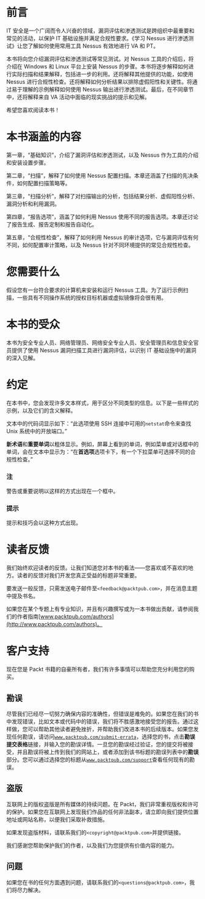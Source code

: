 # 前言

IT 安全是一个广阔而令人兴奋的领域，漏洞评估和渗透测试是跨组织中最重要和常见的活动，以保护 IT 基础设施并满足合规性要求。《学习 Nessus 进行渗透测试》让您了解如何使用常用工具 Nessus 有效地进行 VA 和 PT。

本书将向您介绍漏洞评估和渗透测试等常见测试。对 Nessus 工具的介绍后，将介绍在 Windows 和 Linux 平台上安装 Nessus 的步骤。本书将逐步解释如何进行实际扫描和结果解释，包括进一步的利用。还将解释其他提供的功能，如使用 Nessus 进行合规性检查。还将解释如何分析结果以排除虚假阳性和关键性。将通过易于理解的示例解释如何使用 Nessus 输出进行渗透测试。最后，在不同章节中，还将解释来自 VA 活动中面临的现实挑战的提示和见解。

希望您喜欢阅读本书！

# 本书涵盖的内容

第一章，“基础知识”，介绍了漏洞评估和渗透测试，以及 Nessus 作为工具的介绍和安装设置步骤。

第二章，“扫描”，解释了如何使用 Nessus 配置扫描。本章还涵盖了扫描的先决条件，如何配置扫描策略等。

第三章，“扫描分析”，解释了对扫描输出的分析，包括结果分析、虚假阳性分析、漏洞分析和利用漏洞。

第四章，“报告选项”，涵盖了如何利用 Nessus 使用不同的报告选项。本章还讨论了报告生成、报告定制和报告自动化。

第五章，“合规性检查”，解释了如何利用 Nessus 的审计选项，它与漏洞评估有何不同，如何配置审计策略，以及 Nessus 针对不同环境提供的常见合规性检查。

# 您需要什么

假设您有一台符合要求的计算机来安装和运行 Nessus 工具。为了运行示例扫描，一些具有不同操作系统的授权目标机器或虚拟镜像将会很有用。

# 本书的受众

本书为安全专业人员、网络管理员、网络安全专业人员、安全管理员和信息安全官员提供了使用 Nessus 漏洞扫描工具进行漏洞评估，以识别 IT 基础设施中的漏洞的深入见解。

# 约定

在本书中，您会发现许多文本样式，用于区分不同类型的信息。以下是一些样式的示例，以及它们的含义解释。

文本中的代码词显示如下：“此选项使用 SSH 连接中可用的`netstat`命令来查找 Unix 系统中的开放端口。”

**新术语**和**重要单词**以粗体显示。例如，屏幕上看到的单词，例如菜单或对话框中的单词，会在文本中显示为：“在**首选项**选项卡下，有一个下拉菜单可选择不同的合规性检查。”

### 注

警告或重要说明以这样的方式出现在一个框中。

### 提示

提示和技巧会以这种方式出现。

# 读者反馈

我们始终欢迎读者的反馈。让我们知道您对本书的看法——您喜欢或不喜欢的地方。读者的反馈对我们开发您真正受益的标题非常重要。

要发送一般反馈，只需发送电子邮件至`<feedback@packtpub.com>`，并在消息主题中提及书名。

如果您在某个专题上有专业知识，并且有兴趣撰写或为一本书做出贡献，请参阅我们的作者指南[www.packtpub.com/authors](http://www.packtpub.com/authors)。

# 客户支持

现在您是 Packt 书籍的自豪所有者，我们有许多事情可以帮助您充分利用您的购买。

## 勘误

尽管我们已经尽一切努力确保内容的准确性，但错误是难免的。如果您在我们的书中发现错误，比如文本或代码中的错误，我们将不胜感激地接受您的报告。通过这样做，您可以帮助其他读者避免挫折，并帮助我们改进本书的后续版本。如果您发现任何勘误，请访问[`www.packtpub.com/submit-errata`](http://www.packtpub.com/submit-errata)，选择您的书，点击**勘误提交表格**链接，并输入您的勘误详情。一旦您的勘误经过验证，您的提交将被接受，并且勘误将被上传到我们的网站上，或者添加到该书标题的勘误列表中的**勘误**部分。您可以通过选择您的标题从[`www.packtpub.com/support`](http://www.packtpub.com/support)查看任何现有的勘误。

## 盗版

互联网上的版权盗版是所有媒体的持续问题。在 Packt，我们非常重视版权和许可的保护。如果您在互联网上发现我们作品的任何非法副本，请立即向我们提供位置地址或网站名称，以便我们采取补救措施。

如果发现盗版材料，请联系我们的`<copyright@packtpub.com>`并提供链接。

我们感谢您帮助保护我们的作者，以及我们为您提供有价值内容的能力。

## 问题

如果您在书的任何方面遇到问题，请联系我们的`<questions@packtpub.com>`，我们将尽力解决。

